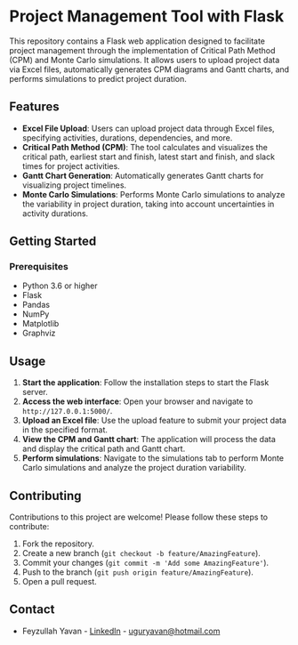 
# Project Management Tool with Flask

This repository contains a Flask web application designed to facilitate project management through the implementation of Critical Path Method (CPM) and Monte Carlo simulations. It allows users to upload project data via Excel files, automatically generates CPM diagrams and Gantt charts, and performs simulations to predict project duration.

## Features

- **Excel File Upload**: Users can upload project data through Excel files, specifying activities, durations, dependencies, and more.
- **Critical Path Method (CPM)**: The tool calculates and visualizes the critical path, earliest start and finish, latest start and finish, and slack times for project activities.
- **Gantt Chart Generation**: Automatically generates Gantt charts for visualizing project timelines.
- **Monte Carlo Simulations**: Performs Monte Carlo simulations to analyze the variability in project duration, taking into account uncertainties in activity durations.

## Getting Started

### Prerequisites

- Python 3.6 or higher
- Flask
- Pandas
- NumPy
- Matplotlib
- Graphviz

## Usage

1. **Start the application**: Follow the installation steps to start the Flask server.
2. **Access the web interface**: Open your browser and navigate to `http://127.0.0.1:5000/`.
3. **Upload an Excel file**: Use the upload feature to submit your project data in the specified format.
4. **View the CPM and Gantt chart**: The application will process the data and display the critical path and Gantt chart.
5. **Perform simulations**: Navigate to the simulations tab to perform Monte Carlo simulations and analyze the project duration variability.

## Contributing

Contributions to this project are welcome! Please follow these steps to contribute:

1. Fork the repository.
2. Create a new branch (`git checkout -b feature/AmazingFeature`).
3. Commit your changes (`git commit -m 'Add some AmazingFeature'`).
4. Push to the branch (`git push origin feature/AmazingFeature`).
5. Open a pull request.

## Contact

- Feyzullah Yavan - [LinkedIn](www.linkedin.com/in/ugurfey) - uguryavan@hotmail.com

